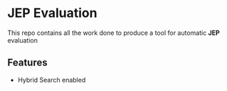 # JEP Evaluation
This repo contains all the work done to produce a tool for automatic **JEP** evaluation

## Features
* Hybrid Search enabled

